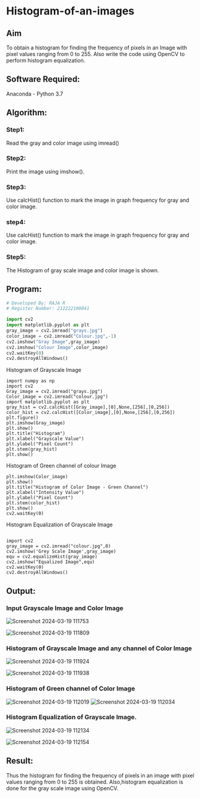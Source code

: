 # Histogram-of-an-images
## Aim
To obtain a histogram for finding the frequency of pixels in an Image with pixel values ranging from 0 to 255. Also write the code using OpenCV to perform histogram equalization.

## Software Required:
Anaconda - Python 3.7

## Algorithm:
### Step1:
Read the gray and color image using imread()

### Step2:
Print the image using imshow().



### Step3:
Use calcHist() function to mark the image in graph frequency for gray and color image.

### step4:
Use calcHist() function to mark the image in graph frequency for gray and color image.

### Step5:
The Histogram of gray scale image and color image is shown.


## Program:
```python
# Developed By: RAJA R
# Register Number: 212222100041

import cv2
import matplotlib.pyplot as plt
gray_image = cv2.imread("grays.jpg")
color_image = cv2.imread("Colour.jpg",-1)
cv2.imshow("Gray Image",gray_image)
cv2.imshow("Colour Image",color_image)
cv2.waitKey(0)
cv2.destroyAllWindows()
```
Histogram of Grayscale Image
```
import numpy as np
import cv2
Gray_image = cv2.imread("grays.jpg")
Color_image = cv2.imread("colour.jpg")
import matplotlib.pyplot as plt
gray_hist = cv2.calcHist([Gray_image],[0],None,[256],[0,256])
color_hist = cv2.calcHist([Color_image],[0],None,[256],[0,256])
plt.figure()
plt.imshow(Gray_image)
plt.show()
plt.title("Histogram")
plt.xlabel("Grayscale Value")
plt.ylabel("Pixel Count")
plt.stem(gray_hist)
plt.show()
```
Histogram of Green channel of colour Image
```
plt.imshow(Color_image)
plt.show()
plt.title("Histogram of Color Image - Green Channel")
plt.xlabel("Intensity Value")
plt.ylabel("Pixel Count")
plt.stem(color_hist)
plt.show()
cv2.waitKey(0)
```
Histogram Equalization of Grayscale Image
```

import cv2
gray_image = cv2.imread("colour.jpg",0)
cv2.imshow('Grey Scale Image',gray_image)
equ = cv2.equalizeHist(gray_image)
cv2.imshow("Equalized Image",equ)
cv2.waitKey(0)
cv2.destroyAllWindows()

```
## Output:
### Input Grayscale Image and Color Image

![Screenshot 2024-03-19 111753](https://github.com/Raja8334/Histogram-of-an-images/assets/120719634/9eb0aff0-0cb5-4b27-adf7-1c6d2e765701)

![Screenshot 2024-03-19 111809](https://github.com/Raja8334/Histogram-of-an-images/assets/120719634/0b19d098-75d9-46a0-868c-eaf4704508f2)


### Histogram of Grayscale Image and any channel of Color Image
![Screenshot 2024-03-19 111924](https://github.com/Raja8334/Histogram-of-an-images/assets/120719634/abee02e8-c988-4790-8f28-8b7fff2aade8)

![Screenshot 2024-03-19 111938](https://github.com/Raja8334/Histogram-of-an-images/assets/120719634/c118274b-89bc-49c7-8f51-f11606de6905)

### Histogram of Green channel of Color Image
![Screenshot 2024-03-19 112019](https://github.com/Raja8334/Histogram-of-an-images/assets/120719634/fd1772f4-9b67-4d65-8976-5b71b255e18e)
![Screenshot 2024-03-19 112034](https://github.com/Raja8334/Histogram-of-an-images/assets/120719634/8a0badca-115f-4bf3-82ad-99aac58b545e)

### Histogram Equalization of Grayscale Image.

![Screenshot 2024-03-19 112134](https://github.com/Raja8334/Histogram-of-an-images/assets/120719634/dbcf276b-1680-4fee-b8f1-dd9539177c60)

![Screenshot 2024-03-19 112154](https://github.com/Raja8334/Histogram-of-an-images/assets/120719634/58f93dfc-e385-4653-955b-df342ca41e81)


## Result: 
Thus the histogram for finding the frequency of pixels in an image with pixel values ranging from 0 to 255 is obtained. Also,histogram equalization is done for the gray scale image using OpenCV.
